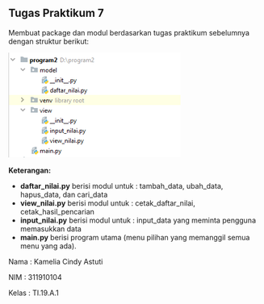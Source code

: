 ## Tugas Praktikum 7

Membuat package dan modul berdasarkan tugas praktikum sebelumnya dengan struktur berikut:

![enter image description here](https://github.com/kameliacindy/labpy06/blob/master/img.PNG)

**Keterangan:**

 - **daftar_nilai.py** berisi modul untuk : 
 tambah_data, ubah_data, hapus_data, dan cari_data
 - **view_nilai.py** berisi modul untuk : 
 cetak_daftar_nilai, cetak_hasil_pencarian
 - **input_nilai.py** berisi modul untuk : input_data yang meminta pengguna memasukkan data
 - **main.py** berisi program utama (menu pilihan yang memanggil semua menu yang ada).
 


Nama  : Kamelia Cindy Astuti

NIM   : 311910104

Kelas : TI.19.A.1

